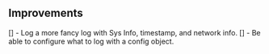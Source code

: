 ## Improvements

[] - Log a more fancy log with Sys Info, timestamp, and network info.
[] - Be able to configure what to log with a config object.

